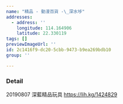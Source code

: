 ```yaml
---
name: "精品 - 動漫百貨 -\_深水埗"
addresses:
  - address: ''
    longitude: 114.164906
    latitude: 22.330119
tags: []
previewImageUrl: ''
id: 2c1416f9-dc20-5cbb-9473-b9ea269bdb10
group: ''

---
```

### Detail
20190807
深藍精品玩具
https://lih.kg/1424829
